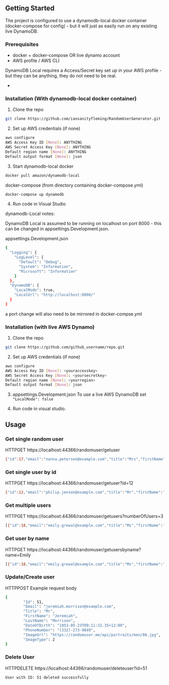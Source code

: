 <!-- GETTING STARTED -->
## Getting Started

The project is configured to use a dynamodb-local docker container (docker-compose for config) - but it will just as easily run on any existing live DynamoDB.

### Prerequisites

* docker + docker-compose OR live dynamo account
* AWS profile / AWS CLI

DynamoDB Local requires a Access/Secret key set up in your AWS profile - but they can be anything, they do not need to be real.

*

### Installation (With dynamodb-local docker container)
 
1. Clone the repo
```sh
git clone https://github.com/iansanityfleming/RandomUserGenerator.git
```

2. Set up AWS credentials (if none)
```sh
aws configure
AWS Access Key ID [None]: ANYTHING
AWS Secret Access Key [None]: ANYTHING
Default region name [None]: ANYTHING
Default output format [None]: json
```

3. Start dynamodb-local docker
```sh
docker pull amazon/dynamodb-local
```
docker-compose (from directory containing docker-compose.yml)
```sh
docker-compose up dynamodb
```

4. Run code in Visual Studio

dynamodb-Local notes:

DynamoDB Local is assumed to be running on localhost on port 8000 - this can be changed in appsettings.Development.json.

appsettings.Development.json
```sh
{
  "Logging": {
    "LogLevel": {
      "Default": "Debug",
      "System": "Information",
      "Microsoft": "Information"
    }
  },
  "DynamoDB": {
    "LocalMode": true,
    "LocalUrl": "http://localhost:8000/"
  }
}
```
a port change will also need to be mirrored in docker-compse.yml


### Installation (with live AWS Dynamo)

1. Clone the repo
```sh
git clone https://github.com/github_username/repo.git
```

2. Set up AWS credentials (if none)
```sh
aws configure
AWS Access Key ID [None]: <youraccesskey>
AWS Secret Access Key [None]: <yoursecretkey>
Default region name [None]: <yourregion>
Default output format [None]: json
```
3. appsettings.Development.json
To use a live AWS DynamoDB set 
```"LocalMode": false```

4. Run code in visual studio.

<!-- USAGE EXAMPLES -->
## Usage

### Get single random user
HTTPGET
https://localhost:44366/randomuser/getuser

```sh
{"id":17,"email":"nanna.petersen@example.com","title":"Mrs","firstName":"Nanna","lastName":"Petersen","dateOfBirth":"1952-02-06T19:11:26.687+13:00","phoneNumber":"26773324","imageUrl":"https://randomuser.me/api/portraits/women/29.jpg","imageType":2}
```

### Get single user by id
HTTPGET
https://localhost:44366/randomuser/getuser?id=12
```sh
{"id":12,"email":"philip.jensen@example.com","title":"Mr","firstName":"Philip","lastName":"Jensen","dateOfBirth":"1961-02-03T14:42:23.499+13:00","phoneNumber":"94130153","imageUrl":"https://randomuser.me/api/portraits/men/16.jpg","imageType":2}
```

### Get multiple users
HTTPGET
https://localhost:44366/randomuser/getusers?numberOfUsers=3
```sh
[{"id":18,"email":"emily.grewal@example.com","title":"Ms","firstName":"Emily","lastName":"Grewal","dateOfBirth":"1968-04-28T15:43:27.394+12:00","phoneNumber":"869-062-6623","imageUrl":"https://randomuser.me/api/portraits/thumb/women/59.jpg","imageType":0},{"id":28,"email":"oya.fahri@example.com","title":"Ms","firstName":"Oya","lastName":"Fahri","dateOfBirth":"1964-07-24T05:19:29.792+12:00","phoneNumber":"(526)-488-4598","imageUrl":"https://randomuser.me/api/portraits/thumb/women/50.jpg","imageType":0},{"id":40,"email":"alissa.arnaud@example.com","title":"Mademoiselle","firstName":"Alissa","lastName":"Arnaud","dateOfBirth":"1969-05-18T05:35:01.665+12:00","phoneNumber":"078 080 40 08","imageUrl":"https://randomuser.me/api/portraits/thumb/women/7.jpg","imageType":0}]
```

### Get user by name
HTTPGET
https://localhost:44366/randomuser/getusersbyname?name=Emily
```sh
[{"id":18,"email":"emily.grewal@example.com","title":"Ms","firstName":"Emily","lastName":"Grewal","dateOfBirth":"1968-04-28T15:43:27.394+12:00","phoneNumber":"869-062-6623","imageUrl":"https://randomuser.me/api/portraits/thumb/women/59.jpg","imageType":0}]
```

### Update/Create user
HTTPPOST
Example request body
```sh
{
    	"Id": 51,
    	"Email": "jeremiah.morrison@example.com",
    	"Title": "Mr",
    	"FirstName": "Jeremiah",
    	"LastName": "Morrison",
    	"DateOfBirth": "1953-05-23T09:11:32.35+12:00",
    	"PhoneNumber": "(332)-273-9849",
    	"ImageUrl": "https://randomuser.me/api/portraits/men/86.jpg",
    	"ImageType": 2
}
```

### Delete User
HTTPDELETE
https://localhost:44366/randomuser/deleteuser?id=51
```sh
User with ID: 51 deleted successfully
```
